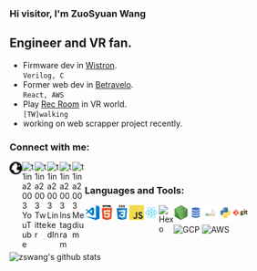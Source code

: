 ### Hi visitor, I'm ZuoSyuan Wang  

## Engineer and VR fan.
- Firmware dev in [Wistron].<br /> `Verilog, C`  
- Former web dev in [Betravelo]. <br />`React, AWS`
- Play [Rec Room] in VR world. <br /> `[TW]walking`
- working on web scrapper project recently.

### Connect with me: 

[<img align="left" alt="t1ina2003 Website" width="22px" src="https://raw.githubusercontent.com/iconic/open-iconic/master/svg/globe.svg" />][website] 
[<img align="left" alt="t1ina2003 YouTube" width="22px" src="https://cdn.jsdelivr.net/npm/simple-icons@v3/icons/youtube.svg" />][youtube] 
[<img align="left" alt="t1ina2003 Twitter" width="22px" src="https://cdn.jsdelivr.net/npm/simple-icons@v3/icons/twitter.svg" />][twitter] 
[<img align="left" alt="t1ina2003 LinkedIn" width="22px" src="https://cdn.jsdelivr.net/npm/simple-icons@v3/icons/linkedin.svg" />][linkedin] 
[<img align="left" alt="t1ina2003 Instagram" width="22px" src="https://cdn.jsdelivr.net/npm/simple-icons@v3/icons/instagram.svg" />][instagram] 
[<img align="left" alt="t1ina2003 Medium" width="22px" src="https://cdn.jsdelivr.net/npm/simple-icons@v3/icons/medium.svg" />][medium]

<br />

### Languages and Tools:

<img align="left" alt="Visual Studio Code" width="26px" src="https://raw.githubusercontent.com/github/explore/80688e429a7d4ef2fca1e82350fe8e3517d3494d/topics/visual-studio-code/visual-studio-code.png" />
<img align="left" alt="HTML5" width="26px" src="https://raw.githubusercontent.com/github/explore/80688e429a7d4ef2fca1e82350fe8e3517d3494d/topics/html/html.png" />
<img align="left" alt="CSS3" width="26px" src="https://raw.githubusercontent.com/github/explore/80688e429a7d4ef2fca1e82350fe8e3517d3494d/topics/css/css.png" />
<img align="left" alt="JavaScript" width="26px" src="https://raw.githubusercontent.com/github/explore/80688e429a7d4ef2fca1e82350fe8e3517d3494d/topics/javascript/javascript.png" />
<img align="left" alt="React" width="26px" src="https://raw.githubusercontent.com/github/explore/80688e429a7d4ef2fca1e82350fe8e3517d3494d/topics/react/react.png" />
<img align="left" alt="Hexo" width="26px" src="https://user-images.githubusercontent.com/2666798/128107000-ada7b6b7-ea16-4804-8675-357bd306ec80.png" />
<img align="left" alt="Node.js" width="26px" src="https://raw.githubusercontent.com/github/explore/80688e429a7d4ef2fca1e82350fe8e3517d3494d/topics/nodejs/nodejs.png" />
<img align="left" alt="SQL" width="26px" src="https://raw.githubusercontent.com/github/explore/80688e429a7d4ef2fca1e82350fe8e3517d3494d/topics/sql/sql.png" />
<img align="left" alt="MySQL" width="26px" src="https://raw.githubusercontent.com/github/explore/80688e429a7d4ef2fca1e82350fe8e3517d3494d/topics/mysql/mysql.png" />
<img align="left" alt="Python" width="26px" src="https://raw.githubusercontent.com/github/explore/80688e429a7d4ef2fca1e82350fe8e3517d3494d/topics/python/python.png" />
<img align="left" alt="Git" width="26px" src="https://raw.githubusercontent.com/github/explore/80688e429a7d4ef2fca1e82350fe8e3517d3494d/topics/git/git.png" />

<br />
<br />

<img align="left" alt="GCP" width="50px" src="https://github.com/melanieshi0120/melanieshi0120/blob/master/images/GCP_LOG.png" />
<img align="left" alt="AWS" width="50px" src="https://github.com/melanieshi0120/melanieshi0120/blob/master/images/AWS.jpeg" />

<br />
<br />

![zswang's github stats](https://github-readme-stats.vercel.app/api?username=t1ina2003&show_icons=true&theme=tokyonight)

[Betravelo]: https://www.crunchbase.com/organization/betravelo
[Wistron]: https://www.wistron.com/CMS/ChangeLanguage/3
[Rec Room]: https://rec.net/user/t1ina2003

[website]: https://t1ina2003.github.io/
[youtube]: https://www.youtube.com/user/t1ina2003
[twitter]: https://twitter.com/t1ina2003
[linkedin]: https://www.linkedin.com/in/zuo-syuan-wang-3a572187/
[instagram]: https://www.instagram.com/t1ina2003/
[medium]: https://t1ina2003.medium.com/
